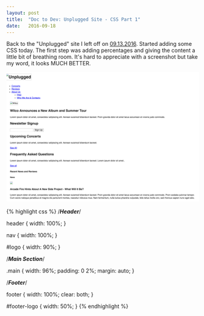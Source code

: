 ```yaml
---
layout: post
title:  "Doc to Dev: Unplugged Site - CSS Part 1"
date:   2016-09-18
---
```

Back to the "Unplugged" site I left off on [09.13.2016](/2016/09/13/unplugged-site-detail-pages.html). Started adding some CSS today. The first step was
adding percentages and giving the content a little bit of breathing room. It's hard to appreciate with a screenshot but take
my word, it looks MUCH BETTER.

![Percentages](/assets/img/091816.png)

{% highlight css %}
/***Header***/

header {
  width: 100%;
}

nav {
  width: 100%;
}

#logo {
  width: 90%;
}

/***Main Section***/

.main {
  width: 96%;
  padding: 0 2%;
  margin: auto;
}

/***Footer***/

footer {
  width: 100%;
  clear: both;
}

#footer-logo {
  width: 50%;
}
{% endhighlight %}

